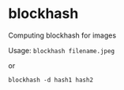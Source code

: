 # blockhash

Computing blockhash for images

Usage: `blockhash filename.jpeg`

or

`blockhash -d hash1 hash2`
